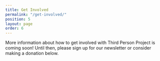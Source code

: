 ```yaml
---
title: Get Involved
permalink: "/get-involved/"
position: 5
layout: page
order: 6
---
```


More information about how to get involved with Third Person Project is coming soon! Until then, please sign up for our newsletter or consider making a donation below.